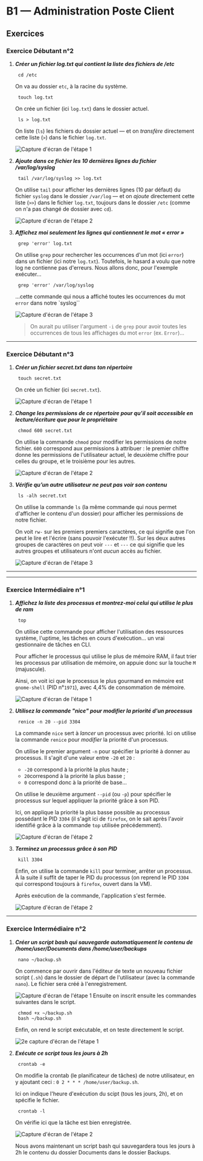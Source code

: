 # B1 — Administration Poste Client

## Exercices
### Exercice Débutant n°2

1. ***Créer un fichier log.txt qui contient la liste des fichiers de /etc***

        cd /etc
    On va au dossier `etc`, à la racine du système.

        touch log.txt
    On crée un fichier (ici `log.txt`) dans le dossier actuel.
    
        ls > log.txt
    On liste (`ls`) les fichiers du dossier actuel — et on *transfère* directement cette liste (`>`) dans le fichier `log.txt`.

    ![Capture d'écran de l'étape 1](/Exercices/Débutant02/Screen1.png)

2. ***Ajoute dans ce fichier les 10 dernières lignes du fichier /var/log/syslog***

        tail /var/log/syslog >> log.txt
    On utilise `tail` pour afficher les dernières lignes (10 par défaut) du fichier `syslog` dans le dossier `/var/log` — et on *ajoute* directement cette liste (`>>`) dans le fichier `log.txt`, toujours dans le dossier `/etc` (comme on n'a pas changé de dossier avec `cd`).

    ![Capture d'écran de l'étape 2](/Exercices/Débutant02/Screen2.png)

3. ***Affichez moi seulement les lignes qui contiennent le mot « error »***

        grep 'error' log.txt
    On utilise `grep` pour rechercher les occurrences d'un mot (ici `error`) dans un fichier (ici notre `log.txt`). Toutefois, le hasard a voulu que notre log ne contienne pas d'erreurs. Nous allons donc, pour l'exemple exécuter...

        grep 'error' /var/log/syslog
    ...cette commande qui nous a affiché toutes les occurrences du mot `error` dans notre `syslog``

    ![Capture d'écran de l'étape 3](/Exercices/Débutant02/Screen3.png)
    
    > On aurait pu utiliser l'argument `-i` de `grep` pour avoir toutes les occurrences de tous les affichages du mot `error` (ex. `Error`)...

---

### Exercice Débutant n°3

1. ***Créer un fichier secret.txt dans ton répertoire***

        touch secret.txt
    On crée un fichier (ici `secret.txt`).

    ![Capture d'écran de l'étape 1](/Exercices/Débutant03/Screen1.png)

2. ***Change les permissions de ce répertoire pour qu’il soit accessible en lecture/écriture que pour le propriétaire***

        chmod 600 secret.txt
    On utilise la commande `chmod` pour modifier les permissions de notre fichier. `600` correspond aux permissions à attribuer : le premier chiffre donne les permissions de l'utilisateur actuel, le deuxième chiffre pour celles du groupe, et le troisième pour les autres.

    ![Capture d'écran de l'étape 2](/Exercices/Débutant03/Screen2.png)

3. ***Vérifie qu’un autre utilisateur ne peut pas voir son contenu***

        ls -alh secret.txt
    On utilise la commande `ls` (la même commande qui nous permet d'afficher le contenu d'un dossier) pour afficher les permissions de notre fichier.
    
    On voit `rw-` sur les premiers premiers caractères, ce qui signifie que l'on peut le lire et l'écrire (sans pouvoir l'exécuter !!). Sur les deux autres groupes de caractères on peut voir `---` et `---` ce qui signifie que les autres groupes et utilisateurs n'ont *aucun* accès au fichier.

    ![Capture d'écran de l'étape 3](/Exercices/Débutant03/Screen3.png)

----------
----------

### Exercice Intermédiaire n°1

1. ***Affichez la liste des processus et montrez-moi celui qui utilise le plus de ram***

        top
    On utilise cette commande pour afficher l'utilisation des ressources système, l'uptime, les tâches en cours d'exécution... un vrai gestionnaire de tâches en CLI.
    
    Pour afficher le processus qui utilise le plus de mémoire RAM, il faut trier les processus par utilisation de mémoire, on appuie donc sur la touche `M` (majuscule).
    
    Ainsi, on voit ici que le processus le plus gourmand en mémoire est `gnome-shell` (PID n°`1971`), avec 4,4% de consommation de mémoire.

    ![Capture d'écran de l'étape 1](/Exercices/Intermédiaire01/Screen1.png)

2. ***Utilisez la commande "nice" pour modifier la priorité d'un processus***

        renice -n 20 --pid 3304
    La commande `nice` sert à *lancer* un processus avec priorité. Ici on utilise la commande `renice` pour *modifier* la priorité d'un processus.

    On utilise le premier argument `-n` pour spécifier la priorité à donner au processus. Il s'agit d'une valeur entre `-20` et `20` :
    - `-20` correspond à la priorité la plus haute ;
    - `20`correspond à la priorité la plus basse ;
    - `0` correspond donc à la priorité de base...

    On utilise le deuxième argument `--pid` (ou `-p`) pour spécifier le processus sur lequel appliquer la priorité grâce à son PID.

    Ici, on applique la priorité la plus basse possible au processus possédant le PID `3304` (il s'agit ici de `firefox`, on le sait après l'avoir identifié grâce à la commande `top` utilisée précédemment).

    ![Capture d'écran de l'étape 2](/Exercices/Intermédiaire01/Screen2.png)

3. ***Terminez un processus grâce à son PID***

        kill 3304
    Enfin, on utilise la commande `kill` pour terminer, arrêter un processus. À la suite il suffit de taper le PID du processus (on reprend le PID `3304` qui correspond toujours à `firefox`, ouvert dans la VM). 
    
    Après exécution de la commande, l'application s'est fermée.

    ![Capture d'écran de l'étape 2](/Exercices/Intermédiaire01/Screen3.png)


---

### Exercice Intermédiaire n°2

1. ***Créer un script bash qui sauvegarde automatiquement le contenu de /home/user/Documents dans /home/user/backups***

        nano ~/backup.sh
    On commence par ouvrir dans l'éditeur de texte un nouveau fichier script (`.sh`) dans le dossier de départ de l'utilisateur (avec la commande `nano`). Le fichier sera créé à l'enregistrement.

    ![Capture d'écran de l'étape 1](/Exercices/Intermédiaire02/Screen1.png)
    Ensuite on inscrit ensuite les commandes suivantes dans le script.

        chmod +x ~/backup.sh
        bash ~/backup.sh
    Enfin, on rend le script exécutable, et on teste directement le script.

    ![2e capture d'écran de l'étape 1](/Exercices/Intermédiaire02/Screen1-1.png)

2. ***Exécute ce script tous les jours à 2h***

        crontab -e
    On modifie la crontab (le planificateur de tâches) de notre utilisateur, en y ajoutant ceci : `0 2 * * * /home/user/backup.sh`.
    
    Ici on indique l'heure d'exécution du scipt (tous les jours, 2h), et on spécifie le fichier.

        crontab -l
    On vérifie ici que la tâche est bien enregistrée.

    ![Capture d'écran de l'étape 2](/Exercices/Intermédiaire02/Screen2.png)

    Nous avons maintenant un script bash qui sauvegardera tous les jours à 2h le contenu du dossier Documents dans le dossier Backups.